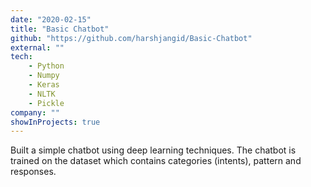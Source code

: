```yaml
---
date: "2020-02-15"
title: "Basic Chatbot"
github: "https://github.com/harshjangid/Basic-Chatbot"
external: ""
tech:
    - Python
    - Numpy
    - Keras
    - NLTK
    - Pickle
company: ""
showInProjects: true
---
```


Built a simple chatbot using deep learning techniques. The chatbot is trained on the dataset which contains categories (intents), pattern and responses.
